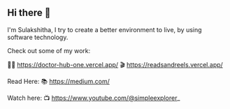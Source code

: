 ## Hi there 👋

I'm Sulakshitha, I try to create a better environment to live, by using software technology.

Check out some of my work:

👨‍⚕ https://doctor-hub-one.vercel.app/
🎬 https://readsandreels.vercel.app/

Read Here:
📚 https://medium.com/

Watch here:
📺 https://www.youtube.com/@simpleexplorer_



